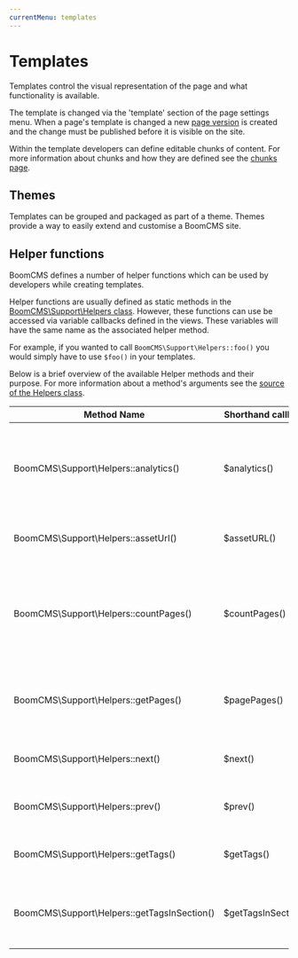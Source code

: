 ```yaml
---
currentMenu: templates
---
```


# Templates

Templates control the visual representation of the page and what functionality is available.

The template is changed via the 'template' section of the page settings menu.
When a page's template is changed a new [page version](/pages.html) is created and the change must be published before it is visible on the site.

Within the template developers can define editable chunks of content.
For more information about chunks and how they are defined see the [chunks page](/chunks.html).

## Themes

Templates can be grouped and packaged as part of a theme.
Themes provide a way to easily extend and customise a BoomCMS site.

## Helper functions

BoomCMS defines a number of helper functions which can be used by developers while creating templates.

Helper functions are usually defined as static methods in the [BoomCMS\Support\Helpers class](https://github.com/boomcms/boom-core/blob/master/src/BoomCMS/Support/Helpers.php).
However, these functions can use be accessed via variable callbacks defined in the views.
These variables will have the same name as the associated helper method.

For example, if you wanted to call `BoomCMS\Support\Helpers::foo()` you would simply have to use `$foo()` in your templates.

Below is a brief overview of the available Helper methods and their purpose.
For more information about a method's arguments see the [source of the Helpers class](https://github.com/boomcms/boom-core/blob/master/src/BoomCMS/Support/Helpers.php).

Method Name | Shorthand callback | Overview 
----- | ----- | -----
BoomCMS\Support\Helpers::analytics() | $analytics() | Used to insert the site's analytics tracking code only when in production
BoomCMS\Support\Helpers::assetUrl() | $assetURL() | Generates a URL to link to an asset
BoomCMS\Support\Helpers::countPages() | $countPages() | Returns a count of the number of pages which page the given parameters
BoomCMS\Support\Helpers::getPages() | $pagePages() | Returns the pages which match given parameters
BoomCMS\Support\Helpers::next() | $next() | Get the next page in a sequence
BoomCMS\Support\Helpers::prev() | $prev() | Get the previous page in a sequence
BoomCMS\Support\Helpers::getTags() | $getTags() | Get the tags which are applied to a page
BoomCMS\Support\Helpers::getTagsInSection() | $getTagsInSection() | Get the tags which are applied to the children of a page

